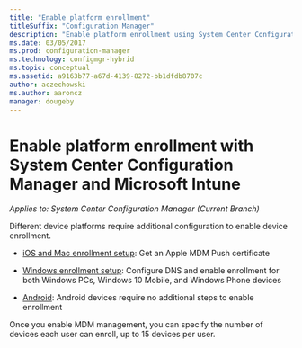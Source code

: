 ```yaml
---
title: "Enable platform enrollment"
titleSuffix: "Configuration Manager"
description: "Enable platform enrollment using System Center Configuration Manager and Microsoft Intune."
ms.date: 03/05/2017
ms.prod: configuration-manager
ms.technology: configmgr-hybrid
ms.topic: conceptual
ms.assetid: a9163b77-a67d-4139-8272-bb1dfdb8707c
author: aczechowski
ms.author: aaroncz
manager: dougeby
---
```

# Enable platform enrollment with System Center Configuration Manager and Microsoft Intune

*Applies to: System Center Configuration Manager (Current Branch)*

Different device platforms require additional configuration to enable device enrollment.
  - [iOS and Mac enrollment setup](enroll-hybrid-ios-mac.md): Get an Apple MDM Push certificate

  - [Windows enrollment setup](enroll-hybrid-windows.md): Configure DNS and enable enrollment for both Windows PCs, Windows 10 Mobile, and Windows Phone devices

  - [Android](enroll-hybrid-android.md): Android devices require no additional steps to enable enrollment

Once you enable MDM management, you can specify the number of devices each user can enroll, up to 15 devices per user.
